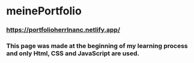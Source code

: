# meinePortfolio
### https://portfolioherrlnanc.netlify.app/
### This page was made at the beginning of my learning process and only Html, CSS and JavaScript are used.